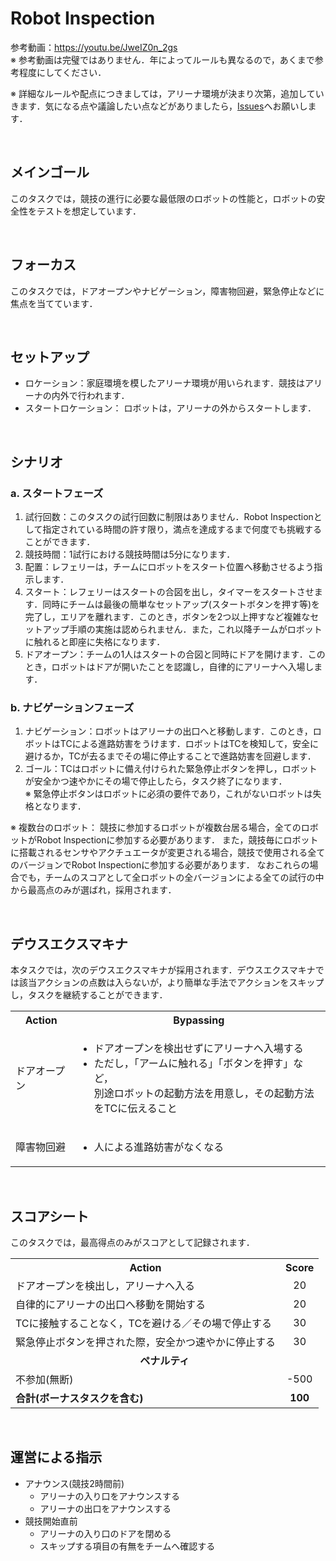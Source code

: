 # Robot Inspection

参考動画：https://youtu.be/JweIZ0n_2gs <br>
※ 参考動画は完璧ではありません．年によってルールも異なるので，あくまで参考程度にしてください．

※ 詳細なルールや配点につきましては，アリーナ環境が決まり次第，追加していきます．気になる点や議論したい点などがありましたら，[Issues](https://github.com/RoboCupAtHomeJP/Rule2022/issues)へお願いします．

<br>

## メインゴール
このタスクでは，競技の進行に必要な最低限のロボットの性能と，ロボットの安全性をテストを想定しています．

<br>

## フォーカス
このタスクでは，ドアオープンやナビゲーション，障害物回避，緊急停止などに焦点を当てています．

<br>

## セットアップ
- ロケーション：家庭環境を模したアリーナ環境が用いられます．競技はアリーナの内外で行われます．
- スタートロケーション： ロボットは，アリーナの外からスタートします．

<br>

## シナリオ
### a. スタートフェーズ
1. 試行回数：このタスクの試行回数に制限はありません．Robot Inspectionとして指定されている時間の許す限り，満点を達成するまで何度でも挑戦することができます．
2. 競技時間：1試行における競技時間は5分になります． 
3. 配置：レフェリーは，チームにロボットをスタート位置へ移動させるよう指示します．
4. スタート：レフェリーはスタートの合図を出し，タイマーをスタートさせます．同時にチームは最後の簡単なセットアップ(スタートボタンを押す等)を完了し，エリアを離れます．このとき，ボタンを2つ以上押すなど複雑なセットアップ手順の実施は認められません．また，これ以降チームがロボットに触れると即座に失格になります．
5. ドアオープン：チームの1人はスタートの合図と同時にドアを開けます．このとき，ロボットはドアが開いたことを認識し，自律的にアリーナへ入場します．

### b. ナビゲーションフェーズ
1. ナビゲーション：ロボットはアリーナの出口へと移動します．このとき，ロボットはTCによる進路妨害をうけます．ロボットはTCを検知して，安全に避けるか，TCが去るまでその場に停止することで進路妨害を回避します．
2. ゴール：TCはロボットに備え付けられた緊急停止ボタンを押し，ロボットが安全かつ速やかにその場で停止したら，タスク終了になります．
<br>※ 緊急停止ボタンはロボットに必須の要件であり，これがないロボットは失格となります．

※ 複数台のロボット：
競技に参加するロボットが複数台居る場合，全てのロボットがRobot Inspectionに参加する必要があります．
また，競技毎にロボットに搭載されるセンサやアクチュエータが変更される場合，競技で使用される全てのバージョンでRobot Inspectionに参加する必要があります．
なおこれらの場合でも，チームのスコアとして全ロボットの全バージョンによる全ての試行の中から最高点のみが選ばれ，採用されます．

<br>

## デウスエクスマキナ
本タスクでは，次のデウスエクスマキナが採用されます．デウスエクスマキナでは該当アクションの点数は入らないが，より簡単な手法でアクションをスキップし，タスクを継続することができます．

<table>
  <tr>
    <th> <b>Action<b> </th>
    <th> <b>Bypassing<b> </th>
  </tr>
  <tr>
    <td> ドアオープン </td>
    <td>
      <ul>
        <li> ドアオープンを検出せずにアリーナへ入場する </li>
        <li> ただし，「アームに触れる」「ボタンを押す」など，<br>別途ロボットの起動方法を用意し，その起動方法をTCに伝えること </li>
      </ul> 
    </td>
  </tr>
   <tr>
    <td> 障害物回避 </td>
    <td>
      <ul>
        <li> 人による進路妨害がなくなる </li>
      </ul> 
    </td>
  </tr>
</table>

<br>
   
## スコアシート
このタスクでは，最高得点のみがスコアとして記録されます．
<table>
  <tr>
    <th> <b>Action</b> </th>
    <th> <b>Score</b> </th>
  </tr>
  <tr>
    <td> ドアオープンを検出し，アリーナへ入る </td>
    <td align="center"> 20 </td>
  </tr>
  <tr>
    <td> 自律的にアリーナの出口へ移動を開始する </td>
    <td align="center"> 20 </td>
  </tr>
  <tr>
    <td> TCに接触することなく，TCを避ける／その場で停止する </td>
    <td align="center"> 30 </td>
  </tr>
  <tr>
    <td> 緊急停止ボタンを押された際，安全かつ速やかに停止する </td>
    <td align="center"> 30 </td>
  </tr>
  <tr>
    <td colspan="2" align="center"> <b>ペナルティ</b> </td>
  </tr>
  <tr>
    <td> 不参加(無断) </td>
    <td align="center"> -500 </td>
  </tr>
  <tr>
    <td> <b>合計(ボーナスタスクを含む)</b> </td>
    <td align="center"> <b>100</b> </td>
  </tr>
</table>

<br>

## 運営による指示
- アナウンス(競技2時間前)
  - アリーナの入り口をアナウンスする
  - アリーナの出口をアナウンスする
- 競技開始直前
  - アリーナの入り口のドアを閉める
  - スキップする項目の有無をチームへ確認する
